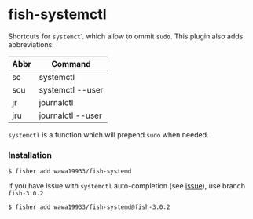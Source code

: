 # fish-systemctl

Shortcuts for `systemctl` which allow to ommit `sudo`.
This plugin also adds abbreviations:

| Abbr | Command |
| ---- | ------- |
| sc | systemctl |
| scu | systemctl --user |
| jr | journalctl |
| jru | journalctl --user |

`systemctl` is a function which will prepend `sudo` when needed.

### Installation

```shell
$ fisher add wawa19933/fish-systemd
```

If you have issue with `systemctl` auto-completion (see [issue](https://github.com/fish-shell/fish-shell/issues/5689)),
use branch `fish-3.0.2`

```shell
$ fisher add wawa19933/fish-systemd@fish-3.0.2
```
